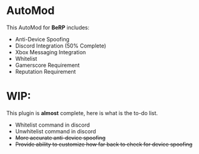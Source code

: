 # AutoMod
This AutoMod for **BeRP** includes:
- Anti-Device Spoofing
- Discord Integration (50% Complete)
- Xbox Messaging Integration
- Whitelist
- Gamerscore Requirement
- Reputation Requirement

# WIP:
This plugin is **almost** complete, here is what is the to-do list.
- Whitelist command in discord
- Unwhitelist command in discord
- ~~More accurate anti-device spoofing~~
- ~~Provide ability to customize how far back to check for device spoofing~~
